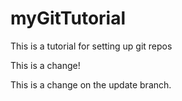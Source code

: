 # myGitTutorial
This is a tutorial for setting up git repos

This is a change!

This is a change on the update branch.